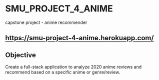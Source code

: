 # SMU_PROJECT_4_ANIME
capstone project - anime recommender

## https://smu-project-4-anime.herokuapp.com/

## Objective
Create a full-stack application to analyze 2020 anime reviews and recommend based on a specific anime or genre/review.
